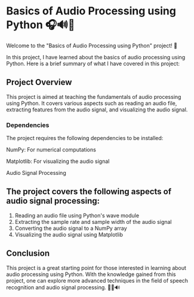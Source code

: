 # Basics of Audio Processing using Python 🎧🔊🐍

Welcome to the "Basics of Audio Processing using Python" project! 🚀

In this project, I have learned about the basics of audio processing using Python. Here is a brief summary of what I have covered in this project:

## Project Overview
This project is aimed at teaching the fundamentals of audio processing using Python. It covers various aspects such as reading an audio file, extracting features from the audio signal, and visualizing the audio signal.

### Dependencies
The project requires the following dependencies to be installed:

NumPy: For numerical computations

Matplotlib: For visualizing the audio signal

Audio Signal Processing

## The project covers the following aspects of audio signal processing:

1. Reading an audio file using Python's wave module
2. Extracting the sample rate and sample width of the audio signal
3. Converting the audio signal to a NumPy array
4. Visualizing the audio signal using Matplotlib

## Conclusion

This project is a great starting point for those interested in learning about audio processing using Python. 
With the knowledge gained from this project, one can explore more advanced techniques in the field of speech recognition and audio signal processing. 🎤🐍🔊
